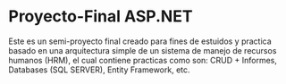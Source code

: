 # Proyecto-Final ASP.NET
Este es un semi-proyecto final creado para fines de estuidos y practica basado en una arquitectura simple de un sistema de manejo de recursos humanos (HRM), el cual contiene practicas como son: CRUD + Informes, Databases (SQL SERVER), Entity Framework, etc.
